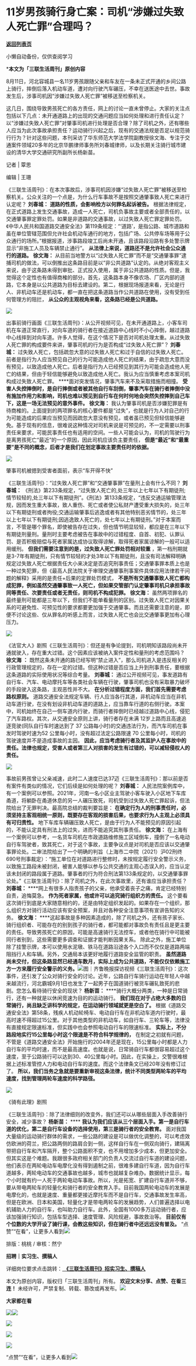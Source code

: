 # 11岁男孩骑行身亡案：司机“涉嫌过失致人死亡罪”合理吗？

[**返回列表页**](/gzh/三联生活周刊)

小懒自动备份，仅供查阅学习

***本文为「三联生活周刊」原创内容**  

  
  

8月11日，河北容城县一名11岁男孩跟随父亲和车友在一条未正式开通的乡间公路上骑行，摔倒后落入机动车道，遭对向行驶汽车碾压，不幸在送医途中去世。事故发生后，涉事司机因“涉嫌过失致人死亡罪”被移送至检察机关。

这几日，围绕导致男孩死亡的各方责任，网上的讨论一直未曾停止。大家的关注点包括以下几点：未开通道路上的出现的交通问题应当如何处理和进行责任认定？以“涉嫌过失致人死亡罪”对肇事司机进行处理是否合理？除了司机之外，还有哪些人应当为此次事故承担责任？运动骑行兴起之后，现有的交通法规是否足以规范骑行行为？针对这些问题，本刊采访了华东师范大学法学院副教授徐文海、专注于交通案件领域20多年的北京华鹏律师事务所刘春城律师，以及长期关注骑行城市建设的清华大学交通研究所副所长杨新苗。

  

  
  
记者 | 覃思

编辑 | 王珊

《三联生活周刊》：在本次事故后，涉事司机因涉嫌“过失致人死亡罪”被移送至检察机关。公众关注的一个点是，为什么行车事故不是按照交通肇事致人死亡来进行认定呢？
**刘春城：** **道路的性质，会影响检方以何罪名起诉被告。**
根据法律规定，在正式道路上发生交通事故，造成一人死亡，司机负事故主要或者全部责任的，以交通肇事罪定罪处罚。如果是非道路的交通事故，以过失致人死亡罪定罪处罚。《中华人民共和国道路交通安全法》第119条规定：“‘道路’，是指公路、城市道路和虽在单位管辖范围但允许社会机动车通行的地方，包括广场、公共停车场等用于公众通行的场所。”根据报道，涉事路段竣工后尚未开通，且该路段沿路有多处警示牌显示“非施工人员及车辆禁止通行”。
**从法律上来说，道路还不是允许社会公众通行的道路。** **徐文海：**
从目前当地警方以“过失致人死亡罪”而不是“交通肇事罪”逮捕司机的做法，可以倒推出这条路目前是以“非公共道路”认定的。从绝对客观主义来说，由于这条路未得到审批、正式投入使用，属于非公共道路的性质。但是，我觉得这个定性也有值得商榷的部分。首先，这条路本身不像农场、厂区内部的道路，它本身是以公共道路为目标去建设的。第二，根据现场报道来看，无论是行人、非机动车还是机动车，都一直在把这条道路当作公共道路在使用，没有受到任何管理方的阻拦，
**从公众的主观视角来看，这条路已经是公共道路。**

![](https://mmbiz.qpic.cn/sz_mmbiz_gif/mscgUN7TcTK8UfboTAtzvllgfDGnWLhTTh8IZZia2cLM4AY3LxtKKgHdvUh5h2MCwN2KZsNuI1CkACiaiaXYWfibOQ/640?wx_fmt=gif&from;=appmsg&tp;=webp&wxfrom;=5&wx;_lazy=1&wx;_co=1)

出事前骑行画面《三联生活周刊》：从公开视频可见，在未开通道路上，小客车司机在车道正常直行，对向车道的骑行者在接近道路中心线时不小心摔倒，越过道路中心线摔到对向车道。许多人觉得，在这个情况下是否对司机处理太重。从过失致人死亡罪的构成要件来讲，肇事司机的行为是否构成“过失致人死亡罪”？
**刘春城：**
过失致人死亡，包括疏忽大意的过失致人死亡和过于自信的过失致人死亡。前者是指行为人应当预见自己的行为可能造成他人死亡的结果，由于疏忽大意而没有预见，以致造成他人死亡。后者是指行为人已经预见到其行为可能会造成他人死亡的结果，但由于轻信能够避免以致造成他人死亡。我认为应当慎重考虑本案司机构成过失致人死亡罪。
****面对突发情况，肇事汽车来不及采取措施而相撞。
**受害人失控摔倒时，是自行摔倒或者被其他自行车刮倒，肇事汽车在骑行者摔倒中没有施加作用力和影响，司机也难以预见到自行车在何时何地会突然失控摔到自己车下，这是一场无法预见的意外事件。**
**徐文海：**
我认为肇事司机是否涉嫌犯罪是有待商榷的。上面提到的两项罪名的核心要件都是“过失”，也就是行为人对自己的行为可能造成的后果应当预见而因疏忽大意没有预见，或者虽已预见但轻信能够避免。基于现有的信息，很难说这种情况对司机来说是可预见的，不一定需要以刑事责任来要求，可能民事责任也有适用的空间。一些人可能会认为，司机的驾驶行为是离男孩死亡“最近”的一个原因，因此司机应该负主要责任，
**但是“最近”和“最重要”是不同的概念，后者才是我们在划定事故主要责任时的依据。**

![](https://mmbiz.qpic.cn/sz_mmbiz_gif/mscgUN7TcTK8UfboTAtzvllgfDGnWLhT13j7ZZ49Riap1uxpKp5UWLU4gFiaUhfRrZGT68GKDVMDSbL8iaSicN3JQQ/640?wx_fmt=gif&from;=appmsg&tp;=webp&wxfrom;=5&wx;_lazy=1&wx;_co=1)

肇事司机被摁到受害者面前，表示“车开得不快”

《三联生活周刊》：“过失致人死亡罪”和“交通肇事罪”在量刑上会有什么不同？ **刘春城：**
《刑法》第233条规定，“过失致人死亡的,处三年以上七年以下有期徒刑;情节较轻的,处三年以下有期徒刑”。《刑法》第133条规定，“违反交通运输管理法规，因而发生重大事故，致人重伤、死亡或者使公私财产遭受重大损失的，处三年以下有期徒刑或者拘役;交通运输肇事后逃逸或者有其他特别恶劣情节的，处三年以上七年以下有期徒刑;因逃逸致人死亡的，处七年以上有期徒刑。”对于本案而言，不管是哪个罪名，即使被告存在过失，但也情节明显较轻，都应是在三年以下有期徒刑量刑。量刑时主要考虑被告在事故中的过错程度、自首、初犯、认罪认罚、是否积极赔偿与死者家属达成协议取得谅解，取得死者家属谅解的一般可以适用缓刑。
**但我们需要注意到的是，过失致人死亡罪处罚相对较重**
，第一档刑期就是3-7年有期徒刑，只有情节较轻的才处3年以下有期徒刑，且没有司法解释明确规定过失致人死亡根据责任大小来决定是否追究刑事责任；交通肇事罪本质上也是一种过失犯罪，但《最高人民法院关于审理交通肇事刑事案件具体应用法律若干问题的解释》采用的是责任+后果的定罪处罚模式，
**不是所有交通肇事致人死亡都构成犯罪，例如虽然交通肇事致一人死亡，但如果交管部门认定肇事司机只承担事故同等责任、次要责任或者无责任，则司机不构成犯罪。**
**徐文海：**
虽然两项罪名的最终量刑可能都是三年以下，但我们不能单看量刑的区别。过失致人死亡对因果关系的可避免性、可预见性的要求都要更加强于交通肇事。而且还需要注意的是，即便不讨论这些、仅从罪名的听感上而言，过失致人死亡也会比交通肇事更加有心理压力。

![](https://mmbiz.qpic.cn/sz_mmbiz_jpg/mscgUN7TcTLBUQ5FJPD7ARDM2Pj7GtRxerfbrCtL7z4HHPVrK8rhtLfXiby1CzhdJXdOLOaicYcyibL5bLdmewpdg/640?wx_fmt=jpeg&from;=appmsg)

《法官大人》剧照《三联生活周刊》：但还是有争论提到，司机明知该路段尚未开通就驶入，存在重大过错。这个因素应该被纳入案件定性和量刑的考虑范围吗？
**徐文海** **：**
既然这条未开通的路已经写明“禁止进入”，那么司机进入是违反相关的行政管理规定的，存在一定的过错。但这种过错是否应当上升到刑事责任，要根据这条道路的实际使用状况等综合考量。
**刘春城：** 通过公开视频可见，事发道路有自行车、汽车、电动摩托车等各类社会车辆在行驶，肇事司机也没有采取暴力破坏的手段驶入这条路，主观恶性并不大。
**在分析过错程度方面，我们首先需要考虑路权原则。**
道路交通安全法规定车辆、行人应当各行其道，非机动车应当在非机动车道行驶，在没有划设非机动车道的道路上，应当靠车行道的右侧行驶。本案中，司机始终在自己一侧车道内行驶，而骑行者摔倒时已经越过道路中心线，侵犯了汽车路权。其次，从交通安全原则上讲，骑行者存在未满
12岁上路而且高速追逐竞驶(同队自行车时速达到了 37 公路每小时)的交通违法行为，而汽车司机在事发时驾驶时速为52 公里每小时，没有超过法定公路限速 70
公里每小时，司机的驾驶速度并不是造成事故的主因。
**因此，应当考虑骑行者及其监护人在事故中的责任。法律也规定，受害人或者第三人对损害的发生有过错的，可以减轻侵权人的责任。**

![](https://mmbiz.qpic.cn/sz_mmbiz_gif/mscgUN7TcTK8UfboTAtzvllgfDGnWLhT3fbVum33KT6ZYiaFu5z5A4oO6EhlP0WicjiavwichuEExHIaH16S3LTsCQ/640?wx_fmt=gif&from;=appmsg&tp;=webp&wxfrom;=5&wx;_lazy=1&wx;_co=1)

事故前男孩曾让父亲减速，此时二人速度已达37迈《三联生活周刊》：那以前是否有案件有类似的情况，它们后续是如何处理的呢？ **刘春城：**
人民法院案例库中，有一个案例可以参照。2021年，河南一名小区业主驾驶小客车驶入小区地下车库甬道，将躺卧在甬道休息的另一人碾压致死，司机受到过失致人死亡罪起诉，但法院给出了无罪判决。最高院总结的裁判要旨是：
**在确定行为人的刑事责任时，必须坚持主客观相统一原则，既要存在客观的损害后果，也要求行为人主观上必须具有可归责性。**
地下车库车辆碾压致人死亡，是由于行为人不能预见的原因引起的，不能认定具有刑法上的过失，进而不能追究其刑事责任。 **徐文海：**
在上海有一个案例可以参考，一名货车司机在市政道路维修施工区域倒车，撞倒了一名电动自行车驾驶者，致其死亡，对于这个事故，主要争议点是对司机是否应该以交通肇事罪论处。二审法院给出了一个明确的判旨（上海市二中院（2021）沪02刑终690号刑事裁定）：“施工单位在对道路进行整修时，未按规定履行安全警示义务，以致施工路段未被封闭，被害人能够以参与公共交通的主观心态误入的，应当认定该未封闭的路段属于道路。肇事者的行为符合刑法第133条规定的，以交通肇事罪论处。”《三联生活周刊》：除了司机之外，在此次事故里，还有谁应当承担责任？
**刘春城：** ****网上有很多人指责孩子的父亲，他承受着丧子之痛，肯定已经特别自责，追悔莫急。 **作为死者家属，他或许可以追究骑行组织方的责任。**
这个要看这次骑行到底是大家随意相约的，还是由特定组织发起的。如果存在一个组织，那么组织方对骑行活动应该有安全预案，并且对各种安全注意事项有宣讲告知的义务。
**徐文海：**
****这起事故是多种因素造成的，除了司机之外，还有孩子家长、骑行组织者、可能存在的别到孩子的骑行者，都可能都对事故负有责任且是更主要的责任。导致男孩死亡的原因，可能是高速骑行无法控车，或者他在骑行中可能被同行者别到，这些需要更多调查和证据才能判断因果关系。
除此之外，施工单位除了挂警示牌，本可以使用水泥墩、铁马在道路沿途各个入口而不仅仅是道路两端阻挡行人和车辆。另外，交通局本该更好地履行道路安全监管的职责。
**虽然道路尚未交付，但这条路显然已经通车数月，实际上成为公共道路，不能仅仅依赖施工方一方来履行安全警示的义务。**![](https://mmbiz.qpic.cn/mmbiz_jpg/c2Sib3Mp7pONakag3fMZicbxdlTWI30ZReL9uibiclA0Uz3jxBq8FkvH6Kc3ibZ4u8M5Du3icEvYKNY8HoRxaajDQ5yQ/640?wx_fmt=jpeg&from;=appmsg)图｜齐鲁晚报探访视频《三联生活周刊》：这次事件，还引发了公众对骑行安全的讨论。近年，公路自行车骑行运动在年轻人中越来越流行，河北霸城9月1日也发生了一起男子在国道骑行被货车碾轧致死的悲剧。您怎么看待骑行安全的现状？
**杨新苗：** ****骑行大概分两类，一种是日常骑行，还有一种就是以休闲竞速为目的的运动骑行。
**我们现在对于占绝大多数的日常骑行，尚且缺乏讲科学的规定，在运动骑行领域就更是空白了。**
根据《道路交通安全法》第58条，残疾人机动轮椅车、电动自行车在非机动车道内行驶时，最高时速不得超过15公里。对于其他类型的非机动车，如自行车、三轮车等，法律没有直接规定限速标准，但实践中也会参照电动自行车的限速标准。
**实际上，不分路段地实行15公里每小时这个限速是不符合科学规律的，**
在制定之初就有问题，不管是《道路交通安全法》开始施行的2004年还是现在，15公里每小时都是人力自行车的平均时速，而不是最高速度。也就是说，日常骑自行车都很容易超过这个速度，至于公路骑行可以达到30、40公里每小时。因此，在实操上，交警很难根据上述标准管控人力和电动自行车的速度。而这个法律条文已经20年没有修订过了。
**所以，我们当务之急就是要重新审视这条法律，统计不同类型两轮车的平均速度，找到管理两轮车速度的科学路径。**

![](https://mmbiz.qpic.cn/sz_mmbiz_jpg/mscgUN7TcTK8UfboTAtzvllgfDGnWLhTKBWSxngwdGuf5OpsMdicicXPzFQngHB0g6Kd8oeNy4RMy6jAnUeJ2WhA/640?wx_fmt=other&from;=appmsg&tp;=webp&wxfrom;=5&wx;_lazy=1&wx;_co=1)

《骑有此理》剧照

《三联生活周刊》：除了法律细则的改变外，我们还可以从哪些层面入手改善骑行安全，减少事故？ **杨新苗：** ****
**我认为我们应该从三个层面入手。第一是自行车道的优化，第二是自行车设备的选择使用，第三是骑行者的安全教育。**
面对我国大量级的运动骑行群体的需求，一些公路的建设是可以做优化调整的，可以考虑效仿欧洲的荷兰，把公路两侧的路肩合到一侧，这样自行车在一侧双向骑行，建隔离带把自行车和汽车隔开，整个公路面积不变，也不用增加多少成本，但更加安全。但其实这是个难题。我跟很多政府相关部门的负责人交流过自行车道的建设问题，他们表示在两轮电动车电摩化没有得到遏制之前，很难多建自行车道，因为自行车道越多，两轮电动车的交通事故也越多，城市也就越复杂难办。数据统计显示，每个小时就有约一人死于两轮电动车事故。所以，光是拓宽、扩建自行车道并不够，要从带电两轮车的轻量化和骑行者的安全教育入手。目前我国两轮电动车的发展是电摩化的，也就是速度、重量都更接近摩托车而不是自行车，交通事故发生率高，但是在欧洲、日本和美国，轻量化才是带电两轮车的发展趋势，人们普遍选择以电机辅助人力的自行车，也叫助力自行车。此外，全国有1000多万运动骑行者，应该加强骑行知识，包括车型选择、速度管理、风险规避，事故救治等。
**目前仅有个位数的大学开设了骑行课，会教这些知识，但在骑行者中还远远没有普及。**
“点赞”“在看”，让更多人看到![](https://mmbiz.qpic.cn/mmbiz_gif/c2Sib3Mp7pON9hkSZwdTibRHNZSMPyiapUCHJwlyoZVBC3SfmPmF0VKjkm3NiaToQloHFJ6icyicqZnqgXp6pSQJt5gg/640?wx_fmt=gif&from;=appmsg&wxfrom;=5&wx;_lazy=1&tp;=webp)  
  
  
  
  
  

排版：桃桃 / 审核：然宁

  
 **招聘｜实习生、撰稿人**  

详细岗位要求点击跳转：[
**《三联生活周刊》招实习生、撰稿人**](http://mp.weixin.qq.com/s?__biz=MTc5MTU3NTYyMQ==&mid=2651136871&idx=3&sn=f1c0777fe9d31881e5dfca68ebc2937f&chksm=5907324d6e70bb5b3546dfe1c7b31b5fe05664bebbf36356ba9a1a352e0678444cad62875ad4&scene=21#wechat_redirect)

本文为原创内容，版权归「三联生活周刊」所有。 **欢迎文末分享、点赞、在看三连！**
未经许可，严禁复制、转载、篡改或再发布。![](https://mmbiz.qpic.cn/sz_mmbiz_png/Gg7Qtoh7Aic9ZTmAdCc80b4nD7xicgPt863QWU7oNswDx19XrjfTtSl8QwatY2EEZGuNd1WRRiapDZjcDhTnNYmBg/640?wx_fmt=other&wxfrom;=5&wx;_lazy=1&wx;_co=1&retryload;=1&tp;=webp)

 **大家都在看**

  
[![](https://mmbiz.qpic.cn/mmbiz_jpg/c2Sib3Mp7pOMia03OQtGPGFsDVbRic7IutmQzfD1KfAKrPrn5hXyDkf8EsDic4uwCndSJia5DPwKcLuNXrU3VicCELOA/640?wx_fmt=other&wxfrom;=5&wx;_lazy=1&wx;_co=1&tp;=webp)](http://mp.weixin.qq.com/s?__biz=MTc5MTU3NTYyMQ==&mid=2651429500&idx=2&sn=dfd65927eadb38a2404064cf0e501b4a&chksm=590b8b566e7c02401fb6155da65fd093695909d6166f6eb8f7cfef5dba6f3a8f9797dc304ae6&scene=21#wechat_redirect)[![](https://mmbiz.qpic.cn/mmbiz_png/c2Sib3Mp7pOMia03OQtGPGFsDVbRic7IutmBek3tYa6Iib5gbCibasmYEib10kGE9n6SIJlqsFM5H2xwbNdNFpUZcZlQ/640?wx_fmt=other&from;=appmsg&wxfrom;=5&wx;_lazy=1&wx;_co=1&tp;=webp)](http://mp.weixin.qq.com/s?__biz=MTc5MTU3NTYyMQ==&mid=2651429756&idx=1&sn=7f3901ab0f3e68602297b1a1169269ad&chksm=590b8a566e7c034051774b1d2a38b79332e8724c17154487da5dac26a1c09a438f75e0f6f1fb&scene=21#wechat_redirect)

[![](https://mmbiz.qpic.cn/mmbiz_jpg/c2Sib3Mp7pONMYbfK6ic6LzjWfMQTLsFeicwnmMuwKLBDlk9rc6KWshWYqibGYelTuPfgQqfEcUGT6XvjJzNCtoFCg/640?wx_fmt=other&wxfrom;=5&wx;_lazy=1&wx;_co=1&tp;=webp)](http://mp.weixin.qq.com/s?__biz=MTc5MTU3NTYyMQ==&mid=2651427659&idx=1&sn=7922aace3721a872bf74b2f4818e5027&chksm=590b82616e7c0b77f15b4363b21e46fe0ebdeb8d9b94625c92be7f764383307805320c5301e9&scene=21#wechat_redirect)

  

![](https://mmbiz.qpic.cn/sz_mmbiz_png/Gg7Qtoh7Aic9ZTmAdCc80b4nD7xicgPt86k1kgpU51hWCHjV92ryhVW35PLCvLhxLw9XDhXjgeDyZhHSx5EbRcfg/640?wx_fmt=other&wxfrom;=5&wx;_lazy=1&wx;_co=1&retryload;=1&tp;=webp)

  
[![](https://mmbiz.qpic.cn/mmbiz_jpg/c2Sib3Mp7pONuwrdetOsWUZLdDE1J39mLibBBe0vPzCKS1topq8p9JgG9O86KDCNS3SZl7Paa1d80gvHIBg9C0cw/640?wx_fmt=other&from;=appmsg&wxfrom;=5&wx;_lazy=1&wx;_co=1&tp;=webp)]()  
  
“点赞”“在看”，让更多人看到![](https://mmbiz.qpic.cn/mmbiz_gif/c2Sib3Mp7pON9hkSZwdTibRHNZSMPyiapUCHJwlyoZVBC3SfmPmF0VKjkm3NiaToQloHFJ6icyicqZnqgXp6pSQJt5gg/640?wx_fmt=gif&from;=appmsg&wxfrom;=5&wx;_lazy=1&tp;=webp)

